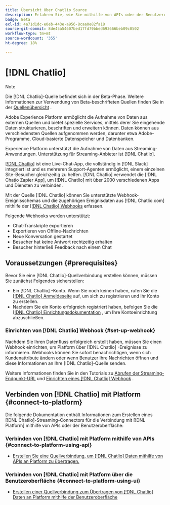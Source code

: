 ```yaml
---
title: Übersicht über Chatlio Source
description: Erfahren Sie, wie Sie mithilfe von APIs oder der Benutzeroberfläche Chatlio mit Adobe Experience Platform verbinden können, indem Sie Webhooks nutzen.
badge: Beta
exl-id: 4a71d1dc-e0eb-443e-a956-8caa0e82fa18
source-git-commit: 8de45a54607bed17fd79bbed693666beb09c0502
workflow-type: tm+mt
source-wordcount: '355'
ht-degree: 18%

---
```


# [!DNL Chatlio]

>[!NOTE]
>
>Die [!DNL Chatlio]-Quelle befindet sich in der Beta-Phase. Weitere Informationen zur Verwendung von Beta-beschrifteten Quellen finden Sie in der [Quellenübersicht](../../home.md#terms-and-conditions) .

Adobe Experience Platform ermöglicht die Aufnahme von Daten aus externen Quellen und bietet spezielle Services, mittels derer Sie eingehende Daten strukturieren, beschriften und erweitern können. Daten können aus verschiedensten Quellen aufgenommen werden, darunter etwa Adobe-Programme, Cloud-basierte Datenspeicher und Datenbanken.

Experience Platform unterstützt die Aufnahme von Daten aus Streaming-Anwendungen. Unterstützung für Streaming-Anbieter ist [!DNL Chatlio].

[[!DNL Chatlio]](https://chatlio.com/) ist eine Live-Chat-App, die vollständig in [!DNL Slack] integriert ist und es mehreren Support-Agenten ermöglicht, einem einzelnen Site-Besucher gleichzeitig zu helfen. [!DNL Chatlio] verwendet die [!DNL Chatio Zapier App], um [!DNL Chatlio] mit über 2000 verschiedenen Apps und Diensten zu verbinden.

Mit der Quelle [!DNL Chatlio] können Sie unterstützte Webhook-Ereignisschemas und die zugehörigen Ereignisdaten aus [!DNL Chatlio.com] mithilfe der [[!DNL Chatlio] Webhooks](https://chatlio.com/docs/webhooks/) erfassen.

Folgende Webhooks werden unterstützt:

* Chat-Transkripte exportieren
* Exportieren von Offline-Nachrichten
* Neue Konversation gestartet
* Besucher hat keine Antwort rechtzeitig erhalten
* Besucher hinterließ Feedback nach einem Chat

## Voraussetzungen {#prerequisites}

Bevor Sie eine [!DNL Chatlio]-Quellverbindung erstellen können, müssen Sie zunächst Folgendes sicherstellen:

* Ein [!DNL Chatlio] -Konto. Wenn Sie noch keinen haben, rufen Sie die [[!DNL Chatlio] Anmeldeseite](https://chatlio.com/app/#/signup) auf, um sich zu registrieren und Ihr Konto zu erstellen.
* Nachdem Sie ein Konto erfolgreich registriert haben, befolgen Sie die [[!DNL Chatlio] Einrichtungsdokumentation](https://chatlio.com/docs/setup/) , um Ihre Kontoeinrichtung abzuschließen.

### Einrichten von [!DNL Chatlio] Webhook {#set-up-webhook}

Nachdem Sie Ihren Datenfluss erfolgreich erstellt haben, müssen Sie einen Webhook einrichten, um Platform über [!DNL Chatlio] -Ereignisse zu informieren. Webhooks können Sie sofort benachrichtigen, wenn sich Kundenattribute ändern oder wenn Benutzer Ihre Nachrichten öffnen und diese Informationen an Ihre [!DNL Chatlio]-Quelle senden.

Weitere Informationen finden Sie in den Tutorials zu [Abrufen der Streaming-Endpunkt-URL](../../tutorials/ui/create/marketing-automation/chatlio-webhook.md#get-streaming-endpoint) und [Einrichten eines [!DNL Chatlio] Webhook](../../tutorials/ui/create/marketing-automation/chatlio-webhook.md#set-up-webhook) .

## Verbinden von [!DNL Chatlio] mit Platform {#connect-to-platform}

Die folgende Dokumentation enthält Informationen zum Erstellen eines [!DNL Chatlio]-Streaming-Connectors für die Verbindung mit [!DNL Platform] mithilfe von APIs oder der Benutzeroberfläche:

### Verbinden von [!DNL Chatlio] mit Platform mithilfe von APIs {#connect-to-platform-using-api}

* [Erstellen Sie eine Quellverbindung, um [!DNL Chatlio] Daten mithilfe von APIs an Platform zu übertragen.](../../tutorials/api/create/marketing-automation/chatlio-webhook.md)

### Verbinden von [!DNL Chatlio] mit Platform über die Benutzeroberfläche {#connect-to-platform-using-ui}

* [Erstellen einer Quellverbindung zum Übertragen von [!DNL Chatlio] Daten an Platform mithilfe der Benutzeroberfläche](../../tutorials/ui/create/marketing-automation/chatlio-webhook.md)
